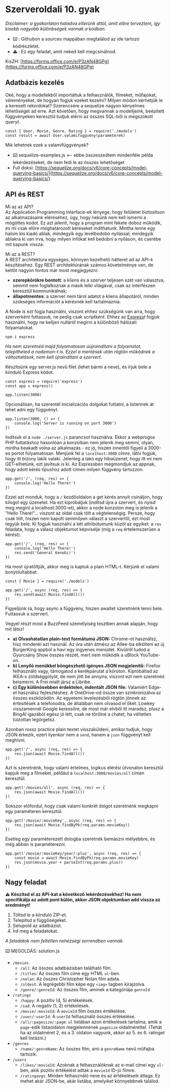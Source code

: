# Szerveroldali 10. gyak
*Disclaimer: a gyakorlaton haladva eltérünk attól, amit előre terveztem, így kisebb nagyobb különbségek vannak a kódban.*  
- ⌨️ : Githubon a sources mappában megtalálod az ide tartozó kódrészletet.
- ⚠️ : Ez egy feladat, amit neked kell megcsinálnod.

KisZH: [https://forms.office.com/e/P3zAN48GPg](https://forms.office.com/e/P3zAN48GPg)

## Adatbázis kezelés
Oké, hogy a modellekből importáltuk a felhasználók, filmeket, műfajokat, véleményeket, de hogyan fogjuk ezeket kezelni? Milyen módon kérhetjük le a keresett rekordokat? Szerencsére a sequelize nagyon kényelmes lehetőséget ad erre. Azt követően, hogy megvannak a modelljeink, beépített függvényeken keresztül tudjuk elérni az összes SQL-ből is megszokott queryt.

```JS
const { User, Movie, Genre, Rating } = require('./models')
const result = await User.valamifüggvény(paraméterek)
```

Mik lehetnek ezek a valamifüggvények?
- ⌨️ sequelize-examples.js <-- ebbe összeszedtem mindenféle példa lekérdezéseket, de nem fedi le az összes lehetőséget
- Full doksi: [https://sequelize.org/docs/v6/core-concepts/model-querying-basics/](https://sequelize.org/docs/v6/core-concepts/model-querying-basics/)

## API és REST
Mi az az API?  
Az Application Programming Interface-ek lényege, hogy felületet biztosítson az alkalmazásaink eléréséhez, úgy, hogy nekünk nem kell ismerni a mögöttes kódot. Ez azt jelenti, hogy a program mint fekete doboz működik, és mi csak előre meghatározott kéréseket indíthatunk. Mintha lenne egy halom kis kiadó ablak, mindegyik egy levélbedobó nyílással; mindegyik ablakra ki van írva, hogy milyen infókat kell bedobni a nyíláson, és cserébe mit kapunk vissza.

Mi az a REST?  
A REST architektúra egységes, könnyen kezelhető hátteret ad az API-k készítéséhez. Egy REST architektúrának számos követelménye van, de kettőt nagyon fontos már most megjegyezni:
- **szerepkörökre bontott**: a kliens és a szerver teljesen szét van választva, semmit nem foglalkoznak a másik lelki világával, csak az interfészen keresztül kommunikálnak;
- **állapotmentes**: a szerver nem tárol adatot a kliens állapotáról, minden szükséges információt a kérésnek kell tartalmaznia.

A Node is ezt fogja használni, viszont ehhez szükségünk van arra, hogy szerverként futtassuk, ne pedig csak scriptként. Ehhez az [Express](https://expressjs.com/)t fogjuk használni, hogy ne kelljen nulláról megírni a különböző hálózati folyamatokat.
```
npm i express
```

*Ha nem szeretnéd majd folyamatosan úújraindítani a folyamatot, telepítheted a nodemon-t is. Ezzel a mentések után rögtön működnek a változtatások, nem kell újraindítani a szervert.*

Készítsünk egy server.js nevű filet (lehet bármi a neve), és írjuk bele a kiinduló Express kódot.
```JS
const express = require('express')
const app = express()

app.listen(3000)
```
Opcionálisan, ha szerentél inicializációs dolgokat futtatni, a listennek át lehet adni egy függvényt.
```JS
app.listen(3000, () => {
    console.log('Server is running on port 3000')
})
```
Indítsuk el a `node ./server.js` parancsot használva. Ekkor a webprogos PHP futtatáshoz hasonlóan a konzolban nem jelenik meg semmi, olyan, mintha beakadt volna az alkalmazás - ez jó, hiszen innentől figyeli a 3000-es portot folyamatosan. Menjünk fel a `localhost:3000` címre, látni fogjuk, hogy itt bizony lakik valaki. Jelenleg a lakó egy hibaüzenet, hogy itt mi nem GET-elhetünk, ezt javítsuk is ki. Az Expressben megmondjuk az appnak, hogy adott kérés típushoz adott címen milyen függvény tartozzon.
```JS
app.get('/', (req, res) => {
    console.log('Hello There!')
})
```
Ezzel azt monduk, hogy a `/` kezdőoldalon a get kérés annyit csináljon, hogy kilogol egy üzenetet. Ha ezt kipróbáljuk (indítsd újra a szervert, és nyisd meg megint a localhost:3000-et), akkor a node konzolon meg is jelenik a "Hello There!"... viszont az oldal csak tölt a végtelenségig. Persze, hogy csak tölt, hiszen nem kapott semmilyen választ a szervertől, ezt most tegyük bele. Ki fogjuk használni a két attribútumunk küzöl az egyiket: a `res` feladata, hogy a válasz objektumot képviselje (míg a `req` értelemszerűen a kérést).
```JS
app.get('/', (req, res) => {
    console.log('Hello There!')
    res.send('General Kenobi!')
})
```
Ha most újratöltjük, akkor meg is kaptuk a plain HTML-t. Kérjünk el valami bonyolultabbat.
```JS
const { Movie } = require('./models')

app.get('/', async (req, res) => {
    res.send(await Movie.findAll())
})
```
Figyeljünk rá, hogy async a függvény, hiszen awaitet szeretnénk tenni bele. Futtassuk a szervert.

Vegyél részt most a BuzzFeed személyiség tesztben annak alapján, hogy mit látsz!
- **a) Olvashatatlan plain-text formátumú JSON:** Chrome-ot használsz, hisz mindenki azt használ. Az óra után átmész az Allee-ba elkölteni az új BurgerKing appból a havi egy ingyenes menüdet. Kívülről tudod a Gyurcsány Show összes részét, mert nem működik a uBlock YouTube-on.
- **b) Lenyíló menükkel böngészhető igényes JSON megjelenítő:** Firefox felhasználó vagy, támogatod a kerékpárutat a körúton. Kipróbáltad az IKEA-s zöldséggolyót, de nem jött be annyira, viszont ezt nem szeretnéd beismerni. A Frei miatt jársz a Libribe.
- **c) Egy különösebben érdektelen, indentált JSON file:** Valamiért Edge-et használsz fejlesztéshez. A OneDrive-od össze van szinkronizálva az összes eszközödön. Az egyetemi levelezésből rögtön jönnek az értesítések a telefonodra, de általában nem olvasod el őket. Lowkey visszamennél Google keressőre, de most már elvből itt maradsz, plusz a BingAI igazából egész jó lett, csak ne törölné a chatet, ha véltetlen túlzottan legörgetsz.

Azonban rossz practice plain textet visszaküldeni, amikor tudjuk, hogy JSON érkezik, ezért ilyenkor nem a `send`, hanem a `json` függvényt kell meghívni.
```JS
app.get('/', async (req, res) => {
    res.json(await Movie.findAll())
})
```
Azt is szeretnénk, hogy valami értelmes, logikus elérési útvonalon keresztül kapjuk meg a filmeket, például a `localhost:3000/movies/all` címen keresztül.
```JS
app.get('/movies/all', async (req, res) => {
    res.json(await Movie.findAll())
})
```
Sokszor előfordul, hogy csak valami konkrét dolgot szeretnénk megkapni egy paraméteren keresztül.
```JS
app.get('/movie/:movieKey', async (req, res) => {
    res.json(await Movie.findByPk(req.params.movieKey))
})
```
Esetleg egy paraméterezett dologba szeretnék bemászni mélyebbre, és még abban is paraméterezni.
```JS
app.get('/movie/:movieKey/year/:plus', async (req, res) => {
    const movie = await Movie.findByPk(req.params.movieKey)
    res.json(movie.year + parseInt(req.params.plus))
})
```

## Nagy feladat
**⚠️ Készítsd el az API-kat a következő lekérdezésekhez! Ha nem specifikálja az adott pont külön, akkor JSON objektumban add vissza az eredményt!**  

1. Töltsd le a kiinduló ZIP-et.
2. Telepítsd a függőségeket.
3. Setupold az adatbázist.
4. Írd meg a feladatokat.

*A feladatok nem feltétlen nehézségi sorrendben vannak.*  

⌨️ MEGOLDÁS: solution.js

- `/movies`
    - `/all`: Az összes adatbázisban található film.
    - `/titles`: Az összes film címe egy HTML `ul`-ben.
    - `/nolan`: Az összes Christopher Nolan film adata.
    - `/oldest`: A legrégebbi film képe egy `<img>` tagben kirajzolva.
    - `/genre/:genreId`: Az összes film, aminek a kategóriája `genreId`
- `/ratings`
    - `/happy`: A pozitív (4, 5) értékelések.
    - `/sad`: A negatív (1, 2) értékelések.
    - `/movie/:movieId`: A `movieId` film összes értékelése.
    - `/user/:userId`: A `userId` felhasználó összes értékelése.
    - `/all/:pagesize/:page`: `ul` listában azon értékelések tartalma, amik a `page`-edik listaoldalon megjelennének `pagesize` oldalmérettel. (Tehát ha az oldalméret 2, és a 3. oldalon vagyunk, akkor az 5. és 6. ratinget kell listázni.)
- `/genres`
    - `/name/:genreName`: Az összes film, ami a `genreName` nevű műfajba tartozik.
- `/users`
    - `/likes/:movieId`: Azoknak a felhasználóknak az e-mail címei egy `ul`-ben, akik pozitív értékelést adtak a `movieId` ID-jú filmre.
    - `/ratingavgs`: Minden felhasználó neve és az értékeléseik átlaga. Ez mehet akár JSON-be, akár listába, amelyiket könnyebbnek találod.
    


